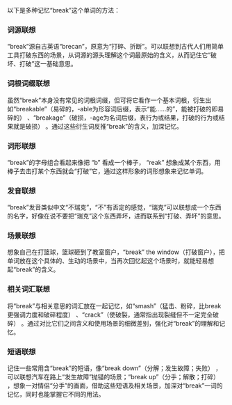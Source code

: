 以下是多种记忆“break”这个单词的方法：

### 词源联想
“break”源自古英语“brecan”，原意为“打碎、折断”。可以联想到古代人们用简单工具打破东西的场景，从词源的源头理解这个词最原始的含义，从而记住它“破坏、打破”这一基础意思。

### 词根词缀联想
虽然“break”本身没有常见的词根词缀，但可将它看作一个基本词根，衍生出如“breakable”（易碎的，-able为形容词后缀，表示“能……的”，能被打破的即易碎的） 、“breakage”（破损，-age为名词后缀，表行为或结果，打破的行为或结果就是破损） 。通过这些衍生词反推“break”的含义，加深记忆。

### 词形联想
“break”的字母组合看起来像把 “b” 看成一个棒子， “reak” 想象成某个东西，用棒子去击打某个东西就会“打破”它，通过这样形象的词形想象来记忆单词。

### 发音联想
“break”发音类似中文“不瑞克”，“不”有否定的感觉，“瑞克”可以联想成一个东西的名字，好像在说不要把“瑞克”这个东西弄坏，进而联系到“打破、弄坏”的意思。

### 场景联想
想象自己在打篮球，篮球砸到了教室窗户，“break” the window（打破窗户），把单词放在这个具体的、生动的场景中，当再次回忆起这个场景时，就能轻易想起“break”的含义。

### 相关词汇联想
将“break”与相关意思的词汇放在一起记忆，如“smash”（猛击、粉碎，比break更强调力度和破碎程度） 、“crack”（使破裂，通常指出现裂缝但不一定完全破碎） 。通过对比它们之间含义和使用场景的细微差别，强化对“break”的理解和记忆。

### 短语联想
记住一些常用含“break”的短语，像“break down”（分解；发生故障；失败） ，可以联想汽车在路上“发生故障”抛锚的场景；“break up”（分手；解散；打碎） ，想象一对情侣“分手”的画面，借助这些短语及相关场景，加深对“break”一词的记忆，同时也能掌握它不同的用法。 